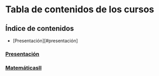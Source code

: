 # Tabla de contenidos de los cursos
## Índice de contenidos
* [Presentación][#presentación]


### [Presentación](presentacion)

### [MatemáticasII](MatematicasII)